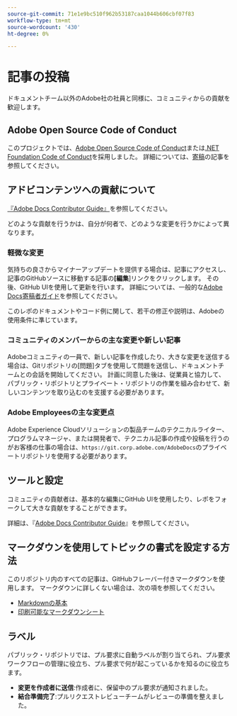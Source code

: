 ```yaml
---
source-git-commit: 71e1e9bc510f962b53187caa1044b606cbf07f83
workflow-type: tm+mt
source-wordcount: '430'
ht-degree: 0%

---
```

# 記事の投稿

ドキュメントチーム以外のAdobe社の社員と同様に、コミュニティからの貢献を歓迎します。

## Adobe Open Source Code of Conduct

このプロジェクトでは、[Adobe Open Source Code of Conduct](code-of-conduct.md)または[.NET Foundation Code of Conduct](https://dotnetfoundation.org/code-of-conduct)を採用しました。 詳細については、[寄稿](contributing.md)の記事を参照してください。

## アドビコンテンツへの貢献について

[『Adobe Docs Contributor Guide』](https://docs.adobe.com/content/help/en/contributor/contributor-guide/introduction.html)を参照してください。

どのような貢献を行うかは、自分が何者で、どのような変更を行うかによって異なります。

### 軽微な変更

気持ちの良さからマイナーアップデートを提供する場合は、記事にアクセスし、記事のGitHubソースに移動する記事の&#x200B;**[編集**]リンクをクリックします。 その後、GitHub UIを使用して更新を行います。 詳細については、一般的な[Adobe Docs寄稿者ガイド](https://docs.adobe.com/content/help/en/contributor/contributor-guide/introduction.html)を参照してください。

このレポのドキュメントやコード例に関して、若干の修正や説明は、Adobeの使用条件に準じています。

### コミュニティのメンバーからの主な変更や新しい記事

Adobeコミュニティの一員で、新しい記事を作成したり、大きな変更を送信する場合は、Gitリポジトリの[問題]タブを使用して問題を送信し、ドキュメントチームとの会話を開始してください。 計画に同意した後は、従業員と協力して、パブリック・リポジトリとプライベート・リポジトリの作業を組み合わせて、新しいコンテンツを取り込むのを支援する必要があります。

<!--
If you submit a pull request with significant changes to documentation and code examples, you'll see a message in the pull request asking you to submit an online contribution license agreement (CLA). We need you to complete the online form before we can review your pull request.
-->

### Adobe Employeesの主な変更点

Adobe Experience Cloudソリューションの製品チームのテクニカルライター、プログラムマネージャ、または開発者で、テクニカル記事の作成や投稿を行うのがお客様の仕事の場合は、`https://git.corp.adobe.com/AdobeDocs`のプライベートリポジトリを使用する必要があります。

<!--Employees from other parts of the Adobe world should use the public repo for minor updates.-->

## ツールと設定

コミュニティの貢献者は、基本的な編集にGitHub UIを使用したり、レポをフォークして大きな貢献をすることができます。

詳細は、『[Adobe Docs Contributor Guide](https://docs.adobe.com/content/help/en/contributor/contributor-guide/introduction.html)』を参照してください。

## マークダウンを使用してトピックの書式を設定する方法

このリポジトリ内のすべての記事は、GitHubフレーバー付きマークダウンを使用します。 マークダウンに詳しくない場合は、次の項を参照してください。

* [Markdownの基本](https://help.github.com/articles/getting-started-with-writing-and-formatting-on-github/)
* [印刷可能なマークダウンシート](https://guides.github.com/pdfs/markdown-cheatsheet-online.pdf)

## ラベル

パブリック・リポジトリでは、プル要求に自動ラベルが割り当てられ、プル要求ワークフローの管理に役立ち、プル要求で何が起こっているかを知るのに役立ちます。

* **変更を作成者に送信**:作成者に、保留中のプル要求が通知されました。
* **結合準備完了**:プルリクエストレビューチームがレビューの準備を整えました。
